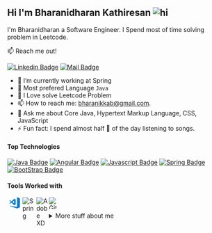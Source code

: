 ## Hi I'm Bharanidharan Kathiresan <img src="https://user-images.githubusercontent.com/1303154/88677602-1635ba80-d120-11ea-84d8-d263ba5fc3c0.gif" width="28px" alt="hi">

I'm Bharanidharan a Software Engineer. I Spend most of time solving problem in Leetcode.

:mailbox: Reach me out!

[![Linkedin Badge](https://img.shields.io/badge/-Bharanidharan-0e76a8?style=flat&labelColor=0e76a8&logo=linkedin&logoColor=white)](https://www.linkedin.com/in/bharanidharan-k-7b9352188/) 
[![Mail Badge](https://img.shields.io/badge/-@Bharani-c0392b?style=flat&labelColor=c0392b&logo=gmail&logoColor=white)](mailto:bharanikkab@gmail.com)

<!-- TODO: Add last video link -->

- 🔭 I’m currently working at Spring
- 💙 Most prefered Language `Java`
- 🌱 I Love solve Leetcode Problem
- 📫 How to reach me: bharanikkab@gmail.com.
- 💬 Ask me about Core Java, Hypertext Markup Language, CSS, JavaScript
- ⚡ Fun fact: I spend almost half 🎵 of the day listening to songs.

#### Top Technologies

<!-- TODO: Make technologies links takes you to repositories -->
[![Java Badge](https://img.shields.io/badge/-Java-1b9aa6?style=for-the-badge&labelColor=black&logo=java&logoColor=1b9aa6)](#)
[![Angular Badge](https://img.shields.io/badge/-Angular-b51800?style=for-the-badge&labelColor=black&logo=angular&logoColor=b51800)](#) [![Javascript Badge](https://img.shields.io/badge/-Javascript-F0DB4F?style=for-the-badge&labelColor=black&logo=javascript&logoColor=F0DB4F)](#)  [![Spring Badge](https://img.shields.io/badge/-Spring-3C873A?style=for-the-badge&labelColor=black&logo=spring&logoColor=3C873A)](#) [![BootStrap Badge](https://img.shields.io/badge/-BootStrap-6b04bf?style=for-the-badge&labelColor=black&logo=bootstrap&logoColor=6b04bf)](#)

#### Tools Worked with


<img align="left" alt="Visual Studio Code" width="26px" style="padding: 0px 3px" src="https://raw.githubusercontent.com/github/explore/80688e429a7d4ef2fca1e82350fe8e3517d3494d/topics/visual-studio-code/visual-studio-code.png" />

<img align="left" alt="Spring" width="26px" style="padding:0px 3px" src="https://brandslogos.com/wp-content/uploads/images/large/spring-logo.png" />


<img align="left" alt="Adobe XD" width="26px" style="padding:0px 3px" src="https://cdn.iconscout.com/icon/free/png-512/adobe-xd-1869035-1583159.png" />

<img align="left" alt="Git" width="26px" height="27px" src="https://iconape.com/wp-content/png_logo_vector/cib-git.png" />


<br />
<br />

<!-- #### Bizness
- :paperclip: [My Resume/CV](https://github.com/ipenywis/ipenywis/blob/master/resumes/resume%20v1.0.pdf)
- :email: ipenywis@gmail.com -->

<details>
<summary>
  More stuff about me
</summary>

<br >

I am a Software Engineer enthusiast with great excitement and motivation to build cutting-edge software and I am pursuing Bachelors of Engineering in the stream of Electronics and Communication Engineering and I have Some knowledge in Java, Angular, HTML, CSS, JavaScript, GitHub.
I am highly motivated in applying for the position which offers an opportunity to deeply immerse myself in
my work as well as learning new things will help me exercise my innovative and creative skills in software design and development.

#### Coding Stats

<!--START_SECTION:waka-->
```text
Java         15 hrs 41 mins  ████████████████████▓░░░░   82.29 % 
HTML         1 hr 50 mins    ██▒░░░░░░░░░░░░░░░░░░░░░░   09.61 % 
TypeScript   1 hr 27 mins    ██░░░░░░░░░░░░░░░░░░░░░░░   07.63 % 
CSS          2 mins          ░░░░░░░░░░░░░░░░░░░░░░░░░   00.25 % 
Other        2 mins          ░░░░░░░░░░░░░░░░░░░░░░░░░   00.19 % 
```
<!--END_SECTION:waka-->

<!-- #### Github Stats

![Ipenywis's github stats](https://github-readme-stats.vercel.app/api?username=ipenywis&count_private=true&theme=tokyonight&hide=contribs,prs) -->

</details>

